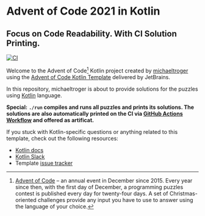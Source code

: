 # Advent of Code 2021 in Kotlin
## Focus on Code Readability. With CI Solution Printing.
[![CI](https://github.com/michaeltroger/advent-of-code-2021-in-kotlin/actions/workflows/build.yml/badge.svg)](https://github.com/michaeltroger/advent-of-code-2021-in-kotlin/actions/workflows/build.yml)

Welcome to the Advent of Code[^aoc] Kotlin project created by [michaeltroger][github] using the [Advent of Code Kotlin Template][template] delivered by JetBrains.

In this repository, michaeltroger is about to provide solutions for the puzzles using [Kotlin][kotlin] language.

**Special:**
**`./run` compiles and runs all puzzles and prints its solutions. The solutions are also automatically printed on the CI via [GitHub Actions Workflow](https://github.com/michaeltroger/advent-of-code-2021-in-kotlin/actions/workflows/build.yml) and offered as artificat.**

If you stuck with Kotlin-specific questions or anything related to this template, check out the following resources:

- [Kotlin docs][docs]
- [Kotlin Slack][slack]
- Template [issue tracker][issues]


[^aoc]:
    [Advent of Code][aoc] – an annual event in December since 2015.
    Every year since then, with the first day of December, a programming puzzles contest is published every day for twenty-four days.
    A set of Christmas-oriented challenges provide any input you have to use to answer using the language of your choice.

[aoc]: https://adventofcode.com
[docs]: https://kotlinlang.org/docs/home.html
[github]: https://github.com/michaeltroger
[issues]: https://github.com/kotlin-hands-on/advent-of-code-kotlin-template/issues
[kotlin]: https://kotlinlang.org
[slack]: https://surveys.jetbrains.com/s3/kotlin-slack-sign-up
[template]: https://github.com/kotlin-hands-on/advent-of-code-kotlin-template
